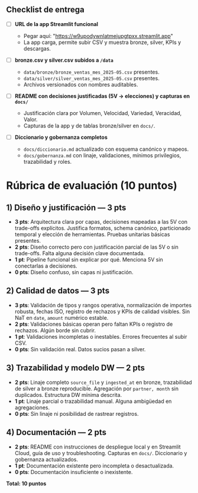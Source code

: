 
## Checklist de entrega

- [ ] **URL de la app Streamlit funcional**
  - Pegar aquí: "https://w9upodywnlatmejupgtpxx.streamlit.app"
  - La app carga, permite subir CSV y muestra bronze, silver, KPIs y descargas.

- [ ] **bronze.csv y silver.csv subidos a `/data`**
  - `data/bronze/bronze_ventas_mes_2025-05.csv` presentes.
  - `data/silver/silver_ventas_mes_2025-05.csv` presentes.
  - Archivos versionados con nombres auditables.

- [ ] **README con decisiones justificadas (5V → elecciones) y capturas en `docs/`**
  - Justificación clara por Volumen, Velocidad, Variedad, Veracidad, Valor.
  - Capturas de la app y de tablas bronze/silver en `docs/`.

- [ ] **Diccionario y gobernanza completos**
  - `docs/diccionario.md` actualizado con esquema canónico y mapeos.
  - `docs/gobernanza.md` con linaje, validaciones, mínimos privilegios, trazabilidad y roles.


# Rúbrica de evaluación (10 puntos)

## 1) Diseño y justificación — 3 pts
- **3 pts**: Arquitectura clara por capas, decisiones mapeadas a las 5V con trade-offs explícitos. Justifica formatos, schema canónico, particionado temporal y elección de herramientas. Pruebas unitarias básicas presentes.
- **2 pts**: Diseño correcto pero con justificación parcial de las 5V o sin trade-offs. Falta alguna decisión clave documentada.
- **1 pt**: Pipeline funcional sin explicar por qué. Menciona 5V sin conectarlas a decisiones.
- **0 pts**: Diseño confuso, sin capas ni justificación.

## 2) Calidad de datos — 3 pts
- **3 pts**: Validación de tipos y rangos operativa, normalización de importes robusta, fechas ISO, registro de rechazos y KPIs de calidad visibles. Sin NaT en `date`, `amount` numérico estable.
- **2 pts**: Validaciones básicas operan pero faltan KPIs o registro de rechazos. Algún borde sin cubrir.
- **1 pt**: Validaciones incompletas o inestables. Errores frecuentes al subir CSV.
- **0 pts**: Sin validación real. Datos sucios pasan a silver.

## 3) Trazabilidad y modelo DW — 2 pts
- **2 pts**: Linaje completo `source_file` y `ingested_at` en bronze, trazabilidad de silver a bronze reproducible. Agregación por `partner, month` sin duplicados. Estructura DW mínima descrita.
- **1 pt**: Linaje parcial o trazabilidad manual. Alguna ambigüedad en agregaciones.
- **0 pts**: Sin linaje ni posibilidad de rastrear registros.

## 4) Documentación — 2 pts
- **2 pts**: README con instrucciones de despliegue local y en Streamlit Cloud, guía de uso y troubleshooting. Capturas en `docs/`. Diccionario y gobernanza actualizados.
- **1 pt**: Documentación existente pero incompleta o desactualizada.
- **0 pts**: Documentación insuficiente o inexistente.

**Total: 10 puntos**

